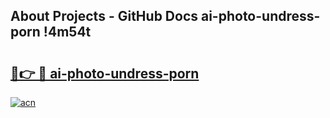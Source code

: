 ## About Projects - GitHub Docs ai-photo-undress-porn !4m54t

# <h2><a href="https://andorid.site?title=ai-photo-undress-porn&ref=19M">🔗👉 🔴 ai-photo-undress-porn</a></h2>

[![acn](https://github.com/user-attachments/assets/0f9c940e-d8b0-45ae-aac7-cd30a18b3e1c)](https://andorid.site?title=ai-photo-undress-porn&ref=19M)
